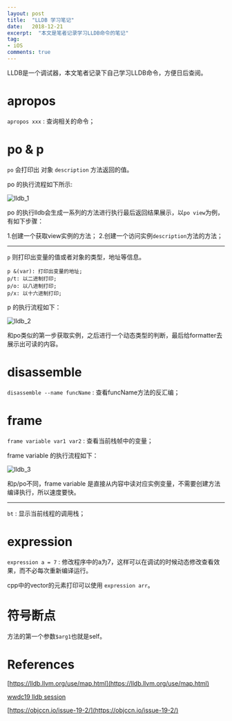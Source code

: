 ```yaml
---
layout: post
title:  "LLDB 学习笔记"
date:   2018-12-21
excerpt:  "本文是笔者记录学习LLDB命令的笔记"
tag:
- iOS
comments: true
---
```


LLDB是一个调试器，本文笔者记录下自己学习LLDB命令，方便日后查阅。

# apropos

`apropos xxx` : 查询相关的命令；

# po & p

`po` 会打印出 对象 `description` 方法返回的值。 

po 的执行流程如下所示:

![lldb_1]({{site.url}}/assets/images/blog/lldb_1.png)

po 的执行lldb会生成一系列的方法进行执行最后返回结果展示，以`po view`为例，有如下步骤：

1.创建一个获取view实例的方法；
2.创建一个访问实例`description`方法的方法；

---

`p` 则打印出变量的值或者对象的类型，地址等信息。

```
p &(var): 打印出变量的地址;
p/t: 以二进制打印;
p/o: 以八进制打印;
p/x: 以十六进制打印;
```

p 的执行流程如下：

![lldb_2]({{site.url}}/assets/images/blog/lldb_2.png)

和po类似的第一步获取实例，之后进行一个动态类型的判断，最后给formatter去展示出可读的内容。

# disassemble

`disassemble --name funcName` : 查看funcName方法的反汇编；

# frame

`frame variable var1 var2` : 查看当前栈帧中的变量；

frame variable 的执行流程如下：

![lldb_3]({{site.url}}/assets/images/blog/lldb_3.png)

和p/po不同，frame variable 是直接从内容中读对应实例变量，不需要创建方法编译执行，所以速度要快。

---

`bt` : 显示当前线程的调用栈；

# expression

`expression a = 7` : 修改程序中的a为7，这样可以在调试的时候动态修改查看效果，而不必每次重新编译运行。

cpp中的vector的元素打印可以使用 `expression arr`。

# 符号断点

方法的第一个参数`$arg1`也就是self。

# References

[https://lldb.llvm.org/use/map.html](https://lldb.llvm.org/use/map.html)

[wwdc19 lldb session](https://developer.apple.com/videos/play/wwdc2019/429/)

[https://objccn.io/issue-19-2/](https://objccn.io/issue-19-2/)
